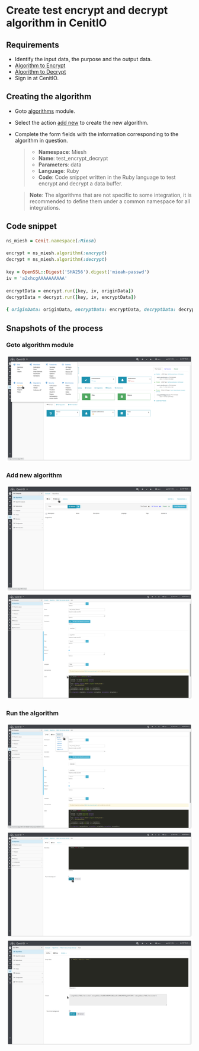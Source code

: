 # Create test encrypt and decrypt algorithm in CenitIO

## Requirements

* Identify the input data, the purpose and the output data.
* [Algorithm to Encrypt](algorithms/miesh-encrypt.md)
* [Algorithm to Decrypt](algorithms/miesh-decrypt.md)
* Sign in at CenitIO.[<i class="fa fa-external-link" aria-hidden="true"></i>](https://cenit.io/users/sign_in)

## Creating the algorithm

* Goto [algorithms](https://cenit.io/algorithm) module.
* Select the action [add new](https://cenit.io/algorithm/new) to create the new algorithm.
* Complete the form fields with the information corresponding to the algorithm in question.
   
    >- **Namespace**: Miesh
    >- **Name**: test_encrypt_decrypt
    >- **Parameters**: data
    >- **Language**: Ruby
    >- **Code**: Code snippet written in the Ruby language to test encrypt and decrypt a data buffer.

    > **Note**: The algorithms that are not specific to some integration, it is recommended to define them under a common namespace for all integrations.

## Code snippet

```ruby
ns_miesh = Cenit.namespace(:Miesh)

encrypt = ns_miesh.algorithm(:encrypt)
decrypt = ns_miesh.algorithm(:decrypt)

key = OpenSSL::Digest('SHA256').digest('mieah-passwd')
iv = 'a2xhcgAAAAAAAAAA'

encryptData = encrypt.run([key, iv, originData])
decryptData = decrypt.run([key, iv, encryptData])

{ originData: originData, encryptData: encryptData, decryptData: decryptData }
```

## Snapshots of the process

### Goto algorithm module

   ![](../assets/snapshots/common-algs/snapshots-001.png)
    
### Add new algorithm

   ![](../assets/snapshots/common-algs/snapshots-002.png)
   ![](../assets/snapshots/miesh-encrypt-decrypt-algs/snapshots-005.png)
   
### Run the algorithm   
   
   ![](../assets/snapshots/miesh-encrypt-decrypt-algs/snapshots-006.png)
   ![](../assets/snapshots/miesh-encrypt-decrypt-algs/snapshots-007.png)
   ![](../assets/snapshots/miesh-encrypt-decrypt-algs/snapshots-008.png)